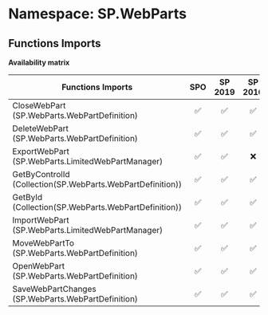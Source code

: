 # Namespace: SP.WebParts

## Functions Imports

**Availability matrix**

Functions Imports | SPO | SP 2019 | SP 2016 | SP 2013
----------|:---:|:-------:|:-------:|:-------
CloseWebPart (SP.WebParts.WebPartDefinition) | ✅ | ✅ | ✅ | ✅
DeleteWebPart (SP.WebParts.WebPartDefinition) | ✅ | ✅ | ✅ | ✅
ExportWebPart (SP.WebParts.LimitedWebPartManager) | ✅ | ✅ | ❌ | ❌
GetByControlId (Collection(SP.WebParts.WebPartDefinition)) | ✅ | ✅ | ✅ | ✅
GetById (Collection(SP.WebParts.WebPartDefinition)) | ✅ | ✅ | ✅ | ✅
ImportWebPart (SP.WebParts.LimitedWebPartManager) | ✅ | ✅ | ✅ | ✅
MoveWebPartTo (SP.WebParts.WebPartDefinition) | ✅ | ✅ | ✅ | ✅
OpenWebPart (SP.WebParts.WebPartDefinition) | ✅ | ✅ | ✅ | ✅
SaveWebPartChanges (SP.WebParts.WebPartDefinition) | ✅ | ✅ | ✅ | ✅
